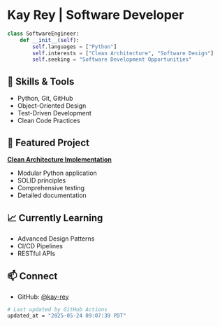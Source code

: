 # Kay Rey | Software Developer

```python
class SoftwareEngineer:
    def __init__(self):
        self.languages = ["Python"]
        self.interests = ["Clean Architecture", "Software Design"]
        self.seeking = "Software Development Opportunities"
```

## 🔨 Skills & Tools
- Python, Git, GitHub
- Object-Oriented Design
- Test-Driven Development
- Clean Code Practices

## 💼 Featured Project
**[Clean Architecture Implementation](https://github.com/kay-rey/CardGames)**
- Modular Python application
- SOLID principles
- Comprehensive testing
- Detailed documentation

## 📈 Currently Learning
- Advanced Design Patterns
- CI/CD Pipelines
- RESTful APIs

## 📫 Connect
- GitHub: [@kay-rey](https://github.com/kay-rey)

<div align="left">

```bash
# Last updated by GitHub Actions
updated_at = "2025-05-24 09:07:39 PDT"
```
</div>
